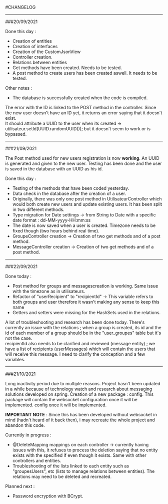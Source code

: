 #CHANGELOG

---
###20/09/2021

Done this day :
- Creation of entities
- Creation of interfaces
- Creation of the CustomJsonView
- Controller creation.
- Relations between entities
- Get methods have been created. Needs to be tested.
- A post method to create users has been created aswell. It needs to be tested.

Other notes :
- The database is successfully created when the code is compiled.

The error with the ID is linked to the POST method in the controller. Since the new user doesn't have an ID yet, it returns an error saying that it doesn't exist.  
It should attribute a UUID to the user when its created => utilisateur.setId(UUID.randomUUID()); but it doesn't seem to work or is bypassed.

---
###21/09/2021

The Post method used for new users registration is now **working**. An UUID is generated
and given to the new user. Testing has been done and the user is saved in the
database with an UUID as his id.

Done this day :
- Testing of the methods that have been coded yesterday.
- Data check in the database after the creation of a user.
- Originally, there was only one post method in UtilisateurController which would both create new users and update existing users. It has been split in two different methods.
- Type migration for Date settings -> from String to Date with a specific date format : dd-MM-yyyy-HH:mm:ss
- The date is now saved when a user is created. Timezone needs to be fixed though (two hours behind real time).
- GroupeController creation -> Creation of two get methods and of a post method.
- MessageController creation -> Creation of two get methods and of a post method.


---
###22/09/2021

Done today :
- Post method for groups and messagescreation is working. Same issue with the timezone as in utilisateurs.
- Refactor of "userRecipient" to "recipientId" -> This variable refers to both groups and user therefore it wasn't making any sense to keep this name
- Getters and setters were missing for the HashSets used in the relations.

A lot of troubleshooting and research has been done today. There's currently an issue with the relations ; when a group is created,
its id and the id of each member of a group should be in the "user_groupes" table but it's not the case.  
recipientId also needs to be clarified and reviewed (message entity) ; we have a list of recipients (userMessages) which will contain the users that will
receive this message. I need to clarify the conception and a few variables.

---
###21/10/2021

Long inactivity period due to multiple reasons.
Project hasn't been updated in a while because of technology watch and research about messaging solutions developed on spring.
Creation of a new package : config. This package will contain the websocket configuration once it will be implemented.
config once it will be implemented.

**IMPORTANT NOTE** : Since this has been developed without websocket in mind (hadn't heard of it back then), i may recreate the whole project and abandon this code.

Currently in progress :
- @DeleteMapping mappings on each controller -> currently having issues with this, it refuses to
process the deletion saying that no entity exists with the specified if even though it exists. Same with other controllers and entities.
- Troubleshooting of the lists linked to each entity such as "groupesUsers", etc (lists to manage relations between entities). 
The relations may need to be deleted and recreated.

Planned next :
- Password encryption with BCrypt.